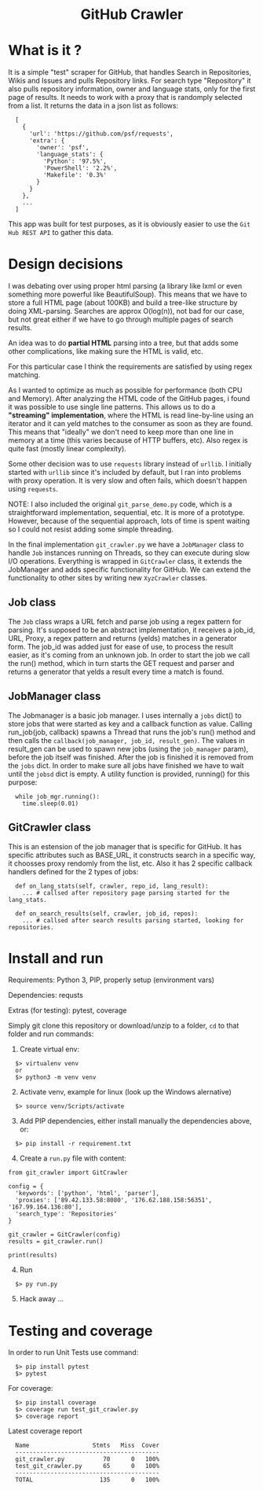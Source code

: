 <h1 align="center"> GitHub Crawler </h1>

# What is it ?
It is a simple "test" scraper for GitHub, that handles Search in Repositories, Wikis and Issues and pulls Repository links. For search type "Repository" it also pulls repository information, owner and language stats, only for the first page of results.
It needs to work with a proxy that is randomply selected from a list.
It returns the data in a json list as follows: 
```
  [
    {
      'url': 'https://github.com/psf/requests',
      'extra': {
        'owner': 'psf',
        'language_stats': {
          'Python': '97.5%',
          'PowerShell': '2.2%',
          'Makefile': '0.3%'
        }
      }
    },
    ...
  ]
```
This app was built for test purposes, as it is obviously easier to use the `Git Hub REST API` to gather this data.

# Design decisions
I was debating over using proper html parsing (a library like lxml or even something more powerful like BeautifulSoup). This means that we have to store a full HTML page (about 100KB) and build a tree-like structure by doing XML-parsing. Searches are approx O(log(n)), not bad for our case, but not great either if we have to go through multiple pages of search results. 

An idea was to do **partial HTML** parsing into a tree, but that adds some other complications, like making sure the HTML is valid, etc.

For this particular case I think the requirements are satisfied by using regex matching.

As I wanted to optimize as much as possible for performance (both CPU and Memory). After analyzing the HTML code of the GitHub pages, i found it was possible to use single line patterns. This allows us to do a **"streaming" implementation**, where the HTML is read line-by-line using an iterator and it can yeld matches to the consumer as soon as they are found. This means that "ideally" we don't need to keep more than one line in memory at a time (this varies because of HTTP buffers, etc). Also regex is quite fast (mostly linear complexity).

Some other decision was to use `requests` library instead of `urllib`. I initially started with `urllib` since it's included by default, but I ran into problems with proxy operation. It is very slow and often fails, which doesn't happen using `requests`.

NOTE: I also included the original `git_parse_demo.py` code, which is a straightforward implementation, sequential, etc. It is more of a prototype. However, because of the sequential approach, lots of time is spent waiting so I could not resist adding some simple threading.

In the final implementation `git_crawler.py` we have a `JobManager` class to handle `Job` instances running on Threads, so they can execute during slow I/O operations.
Everything is wrapped in `GitCrawler` class, it extends the JobManager and adds specific functionality for GitHub. We can extend the functionality to other sites by writing new `XyzCrawler` classes.

## Job class
The `Job` class wraps a URL fetch and parse job using a regex pattern for parsing. 
It's supposed to be an abstract implementation, it receives a job_id, URL, Proxy, a regex pattern and returns (yelds) matches in a generator form. The job_id was added just for ease of use, to process the result easier, as it's coming from an unknown job.
In order to start the job we call the run() method, which in turn starts the GET request and parser and returns a generator that yelds a result every time a match is found.

## JobManager class
The Jobmanager is a basic job manager. I uses internally a `jobs` dict() to store jobs that were started as key and a callback function as value.
Calling run_job(job, callback) spawns a Thread that runs the job's run() method and then calls the `callback(job_manager, job_id, result_gen)`. 
The values in result_gen can be used to spawn new jobs (using the `job_manager` param), before the job itself was finished.
After the job is finished it is removed from the `jobs` dict.
In order to make sure all jobs have finished we have to wait until the `jobsd` dict is empty. A utility function is provided, running() for this purpose:
```
  while job_mgr.running():
    time.sleep(0.01)
```
## GitCrawler class
This is an estension of the job manager that is specific for GitHub. It has specific attributes such as BASE_URL, it constructs search in a specific way, it choosses proxy rendomly from the list, etc.
Also it has 2 specific callback handlers defined for the 2 types of jobs:
```
  def on_lang_stats(self, crawler, repo_id, lang_result):
    ... # callsed after repository page parsing started for the lang_stats.

  def on_search_results(self, crawler, job_id, repos):
    ... # callsed after search results parsing started, looking for repositories.
```
# Install and run
Requirements: Python 3, PIP, properly setup (environment vars)

Dependencies: requsts

Extras (for testing): pytest, coverage

Simply git clone this repository or download/unzip to a folder, `cd` to that folder and run commands:

1. Create virtual env:
```
  $> virtualenv venv
  or 
  $> python3 -m venv venv
```
2. Activate venv, example for linux (look up the Windows alernative)
```
  $> source venv/Scripts/activate
```
3. Add PIP dependencies, either install manually the dependencies above, or:
```
  $> pip install -r requirement.txt  
```
4. Create a `run.py` file with content:
```
from git_crawler import GitCrawler

config = {
  'keywords': ['python', 'html', 'parser'],
  'proxies': ['89.42.133.58:8080', '176.62.188.158:56351', '167.99.164.136:80'],
  'search_type': 'Repositories'
}

git_crawler = GitCrawler(config)
results = git_crawler.run()

print(results)
```
4. Run
```
  $> py run.py
```
5. Hack away ...

# Testing and coverage

In order to run Unit Tests use command: 
```
  $> pip install pytest
  $> pytest
```

For coverage: 
```
  $> pip install coverage
  $> coverage run test_git_crawler.py
  $> coverage report
```

Latest coverage report

```
  Name                  Stmts   Miss  Cover
  -----------------------------------------
  git_crawler.py           70      0   100%
  test_git_crawler.py      65      0   100%
  -----------------------------------------
  TOTAL                   135      0   100%
```
